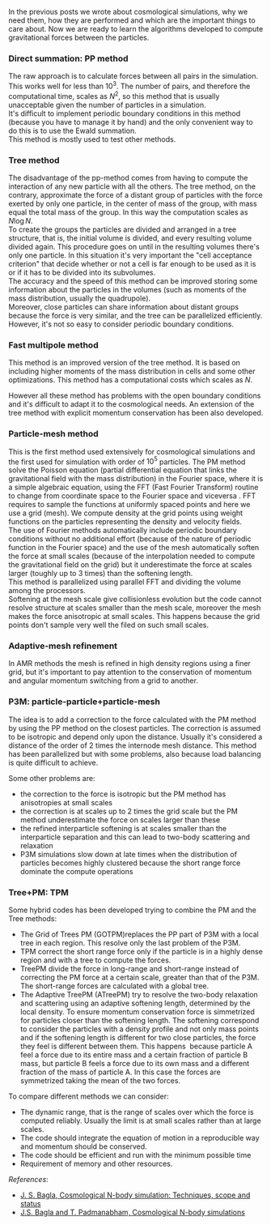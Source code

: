 <!-- 
.. link: 
.. description: 
.. tags: astro/physics, cosmic_structure, Cosmology, PhD, imported
.. date: 2011-11-13
.. title: Cosmological simulations #3: force calculation!
.. slug: cosmological-simulations-3-force-calculation
-->

In the previous posts we wrote about cosmological simulations, why we need them, how they are performed and which are the important things to care about.
Now we are ready to learn the algorithms developed to compute gravitational forces between the particles.

<!-- TEASER_END -->

### Direct summation: PP method

The raw approach is to calculate forces between all pairs in the simulation. This works well for less than $10^3$. The number of pairs, and therefore the computational time, scales as $N^2$, so this method that is usually unacceptable given the number of particles in a simulation.    
It's difficult to implement periodic boundary conditions in this method (because you have to manage it by hand) and the only convenient way to do this is to use the Ewald summation.    
This method is mostly used to test other methods.

### Tree method

The disadvantage of the pp-method comes from having to compute the interaction of any new particle with all the others. The tree method, on the contrary, approximate the force of a distant group of particles with the force exerted by only one particle, in the center of mass of the group, with mass equal the total mass of the group. In this way the computation scales as $N\log N$.    
To create the groups the particles are divided and arranged in a tree structure, that is, the initial volume is divided, and every resulting volume divided again. This procedure goes on until in the resulting volumes there's only one particle. In this situation it's very important the "cell acceptance criterion" that decide whether or not a cell is far enough to be used as it is or if it has to be divided into its subvolumes.    
The accuracy and the speed of this method can be improved storing some information about the particles in the volumes (such as moments of the mass distribution, usually the quadrupole).    
Moreover, close particles can share information about distant groups because the force is very similar, and the tree can be parallelized efficiently. However, it's not so easy to consider periodic boundary conditions.

### Fast multipole method

This method is an improved version of the tree method. It is based on including higher moments of the mass distribution in cells and some other optimizations. This method has a computational costs which scales as $N$.    

However all these method has problems with the open boundary conditions and it's difficult to adapt it to the cosmological needs. An extension of the tree method with explicit momentum conservation has been also developed.

### Particle-mesh method

This is the first method used extensively for cosmological simulations and the first used for simulation with order of $10^5$ particles. The PM method solve the Poisson equation (partial differential equation that links the gravitational field with the mass distribution) in the Fourier space, where it is a simple algebraic equation, using the FFT (Fast Fourier Transform) routine to change from coordinate space to the Fourier space and viceversa&nbsp;. FFT requires to sample the functions at uniformly spaced points and here we use a grid (mesh). We compute density at the grid points using weight functions on the particles representing the density and velocity fields.    
The use of Fourier methods automatically include periodic boundary conditions without no additional effort (because of the nature of periodic function in the Fourier space) and the use of the mesh automatically soften the force at small scales (because of the interpolation needed to compute the gravitational field on the grid) but it underestimate the force at scales larger (toughly up to 3 times) than the softening length.    
This method is parallelized using parallel FFT and dividing the volume among the processors.    
Softening at the mesh scale give collisionless evolution but the code cannot resolve structure at scales smaller than the mesh scale, moreover the mesh makes the force anisotropic at small scales. This happens because the grid points don't sample very well the filed on such small scales.

### Adaptive-mesh refinement

In AMR methods the mesh is refined in high density regions using a finer grid, but it's important to pay attention to the conservation of momentum and angular momentum switching from a grid to another.

### P3M: particle-particle+particle-mesh

The idea is to add a correction to the force calculated with the PM method by using the PP method on the closest particles. The correction is assumed to be isotropic and depend only upon the distance. Usually it's considered a distance of the order of 2 times the internode mesh distance. This method has been parallelized but with some problems, also because load balancing is quite difficult to achieve.

Some other problems are:    

* the correction to the force is isotropic but the PM method has anisotropies at small scales
* the correction is at scales up to 2 times the grid scale but the PM method underestimate the force on scales larger than these
* the refined interparticle softening is at scales smaller than the interparticle separation and this can lead to two-body scattering and relaxation
* P3M simulations slow down at late times when the distribution of particles becomes highly clustered because the short range force dominate the compute operations

### Tree+PM: TPM

Some hybrid codes has been developed trying to combine the PM and the Tree methods:    

* The Grid of Trees PM (GOTPM)replaces the PP part of P3M with a local tree in each region. This resolve only the last problem of the P3M.
* TPM correct the short range force only if the particle is in a highly dense region and with a tree to compute the forces.
* TreePM divide the force in long-range and short-range instead of correcting the PM force at a certain scale, greater than that of the P3M. The short-range forces are calculated with a global tree.
* The Adaptive TreePM (ATreePM) try to resolve the two-body relaxation and scattering using an adaptive softening length, determined by the local density. To ensure momentum conservation force is simmetrized for particles closer than the softening length. The softening correspond to consider the particles with a density profile and not only mass points and if the softening length is different for two close particles, the force they feel is different between them. This happens &nbsp;because particle A feel a force due to its entire mass and a certain fraction of particle B mass, but particle B feels a force due to its own mass and a different fraction of the mass of particle A. In this case the forces are symmetrized taking the mean of the two forces.

To compare different methods we can consider:    

* The dynamic range, that is the range of scales over which the force is computed reliably. Usually the limit is at small scales rather than at large scales.
* The code should integrate the equation of motion in a reproducible way and momentum should be conserved.
* The code should be efficient and run with the minimum possible time
* Requirement of memory and other resources.

<em>References</em>:

* <a href="http://www.ias.ac.in/currsci/apr102005/1088.pdf" target="_blank" title="J.S. Bagla, Cosmological N-body simulation: Techniques, scope and status">J. S. Bagla, Cosmological N-body simulation: Techniques, scope and status</a>
* <a href="http://adsabs.harvard.edu/abs/1991ComPh...5..164B" target="_blank" title="J.S. Bagla and T. Padmanabham, Cosmological N-body simulations">J.S. Bagla and T. Padmanabham, Cosmological N-body simulations</a>

